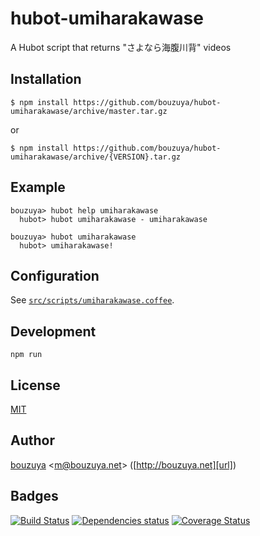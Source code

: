 # hubot-umiharakawase

A Hubot script that returns "さよなら海腹川背" videos

## Installation

    $ npm install https://github.com/bouzuya/hubot-umiharakawase/archive/master.tar.gz

or

    $ npm install https://github.com/bouzuya/hubot-umiharakawase/archive/{VERSION}.tar.gz

## Example

    bouzuya> hubot help umiharakawase
      hubot> hubot umiharakawase - umiharakawase

    bouzuya> hubot umiharakawase
      hubot> umiharakawase!

## Configuration

See [`src/scripts/umiharakawase.coffee`](src/scripts/umiharakawase.coffee).

## Development

`npm run`

## License

[MIT](LICENSE)

## Author

[bouzuya][user] &lt;[m@bouzuya.net][mail]&gt; ([http://bouzuya.net][url])

## Badges

[![Build Status][travis-badge]][travis]
[![Dependencies status][david-dm-badge]][david-dm]
[![Coverage Status][coveralls-badge]][coveralls]

[travis]: https://travis-ci.org/bouzuya/hubot-umiharakawase
[travis-badge]: https://travis-ci.org/bouzuya/hubot-umiharakawase.svg?branch=master
[david-dm]: https://david-dm.org/bouzuya/hubot-umiharakawase
[david-dm-badge]: https://david-dm.org/bouzuya/hubot-umiharakawase.png
[coveralls]: https://coveralls.io/r/bouzuya/hubot-umiharakawase
[coveralls-badge]: https://img.shields.io/coveralls/bouzuya/hubot-umiharakawase.svg
[user]: https://github.com/bouzuya
[mail]: mailto:m@bouzuya.net
[url]: http://bouzuya.net

